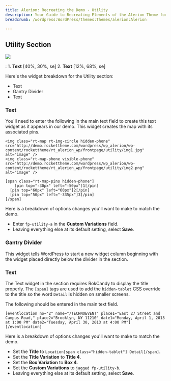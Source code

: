 ```yaml
---
title: Alerion: Recreating the Demo - Utility
description: Your Guide to Recreating Elements of the Alerion Theme for WordPress
breadcrumb: /wordpress:WordPress/themes:Themes/alerion:Alerion

---
```


Utility Section
-----

![][demo]

:	1. **Text** [40%, 30%, se]
	2. **Text** [12%, 68%, se]

Here's the widget breakdown for the Utility section:

* Text
* Gantry Divider
* Text

### Text

You'll need to enter the following in the main text field to create this text widget as it appears in our demo. This widget creates the map with its associated pins.

~~~
<img class="rt-map rt-img-circle hidden-phone" src="http://demo.rockettheme.com/wordpress/wp_alerion/wp-content/rockettheme/rt_alerion_wp/frontpage/utility/img1.jpg" alt="image" />
<img class="rt-map-phone visible-phone" src="http://demo.rockettheme.com/wordpress/wp_alerion/wp-content/rockettheme/rt_alerion_wp/frontpage/utility/img2.png" alt="image" />

[span class="rt-map-pins hidden-phone"]
    [pin top="-30px" left="-50px"]1[/pin]
  [pin top="60px" left="60px"]2[/pin]
  [pin top="50px" left="-335px"]3[/pin]
[/span]
~~~

Here is a breakdown of options changes you'll want to make to match the demo.

* Enter `fp-utility-a` in the **Custom Variations** field.
* Leaving everything else at its default setting, select **Save**.

### Gantry Divider

This widget tells WordPress to start a new widget column beginning with the widget placed directly below the divider in the section.

### Text

The Text widget in the section requires RokCandy to display the title properly. The `[span]` tags are used to add the `hidden-tablet` CSS override to the title so the word `Detail` is hidden on smaller screens.

The following should be entered in the main text field.

~~~
[eventlocation no="2" name="/TECHNOEVENT" place1="East 27 Street and Campus Road," place2="Brooklyn, NY 11210" date1="Monday, April 1, 2013 at 1:00 PM" date2="Tuesday, April 30, 2013 at 4:00 PM"][/eventlocation]
~~~

Here is a breakdown of options changes you'll want to make to match the demo.

* Set the **Title** to `Location[span class="hidden-tablet"] Detail[/span]`.
* Set the **Title Variation** to **Title 4**.
* Set the **Box Variation** to **Box 4**.
* Set the **Custom Variations** to `jagged fp-utility-b`.
* Leaving everything else at its default setting, select **Save**.

[demo]: assets/demo_5.jpeg
[demo2]: assets/demo_4.jpeg